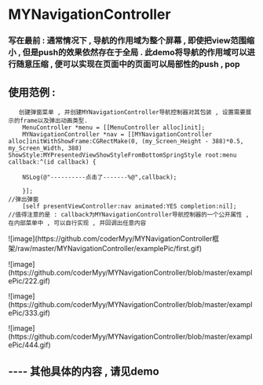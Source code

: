 # MYNavigationController
### 写在最前 : 通常情况下 , 导航的作用域为整个屏幕 , 即使把view范围缩小 , 但是push的效果依然存在于全局 . 此demo将导航的作用域可以进行随意压缩 , 便可以实现在页面中的页面可以局部性的push , pop 

## 使用范例 : 
```
   创建弹窗菜单 , 并创建MYNavigationController导航控制器对其包装 , 设置需要展示的frame以及弹出动画类型.
    MenuController *menu = [[MenuController alloc]init];
    MYNavigationController *nav = [[MYNavigationController alloc]initWithShowFrame:CGRectMake(0, (my_Screen_Height - 388)*0.5, my_Screen_Width, 388) ShowStyle:MYPresentedViewShowStyleFromBottomSpringStyle root:menu callback:^(id callback) {

    NSLog(@"----------点击了-------%@",callback);

    }];
//弹出弹窗
    [self presentViewController:nav animated:YES completion:nil];
//值得注意的是 : callback为MYNavigationController导航控制器的一个公开属性 , 在内部菜单中 , 可以自行实现 , 并回调出任意内容

```
</p>
![image](https://github.com/coderMyy/MYNavigationController框架/raw/master/MYNavigationController/examplePic/first.gif)
</p>
![image](https://github.com/coderMyy/MYNavigationController/blob/master/examplePic/222.gif)
</p>
![image](https://github.com/coderMyy/MYNavigationController/blob/master/examplePic/333.gif)
</p>
![image](https://github.com/coderMyy/MYNavigationController/blob/master/examplePic/444.gif)

## ---- 其他具体的内容 , 请见demo 
